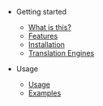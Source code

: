 - Getting started

  - [What is this?](main_page.md)
  - [Features](features.md)
  - [Installation](installation.md)
  - [Translation Engines](engines.md)

- Usage

  - [Usage](usage.md)
  - [Examples](examples.md)
